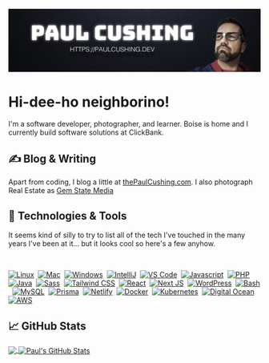 [![Paul Cushing on Github](https://github.com/paulcushing/paulcushing/blob/master/github-profile-header.jpg?raw=true)](https://paulcushing.dev)

# Hi-dee-ho neighborino!

I'm a software developer, photographer, and learner. Boise is home and I currently build software solutions at ClickBank.

## &#x270d; Blog & Writing

Apart from coding, I blog a little at [thePaulCushing.com](https://www.thepaulcushing.com). I also photograph Real Estate as [Gem State Media](https://www.gemstatemedia.com)

## 🔧 Technologies & Tools
It seems kind of silly to try to list all of the tech I've touched in the many years I've been at it... but it looks cool so here's a few anyhow.

&nbsp;

[![Linux](https://img.shields.io/badge/OS-Linux-informational?style=for-the-badge&logo=appveyor&logo=linux&logoColor=white&color=ffffff&labelColor=2c2f3e)](#)&nbsp;
[![Mac](https://img.shields.io/badge/OS-Mac-informational?style=for-the-badge&logo=apple&logoColor=white&color=ffffff&labelColor=2c2f3e)](#)&nbsp;
[![Windows](https://img.shields.io/badge/OS-Windows-informational?style=for-the-badge&logo=microsoft&logoColor=white&color=ffffff&labelColor=2c2f3e)](#)&nbsp;
[![IntelliJ](https://img.shields.io/badge/Editor-IntelliJ_IDEA-informational?style=for-the-badge&logo=intellij-idea&logoColor=white&color=ffffff&labelColor=2c2f3e)](#)&nbsp;
[![VS Code](https://img.shields.io/badge/Editor-VS_Code-informational?style=for-the-badge&logo=visual-studio-code&logoColor=white&color=ffffff&labelColor=2c2f3e)](#)&nbsp;
[![Javascript](https://img.shields.io/badge/Code-JavaScript-informational?style=for-the-badge&logo=javascript&logoColor=white&color=ffffff&labelColor=2c2f3e)](#)&nbsp;
[![PHP](https://img.shields.io/badge/Code-PHP-informational?style=for-the-badge&logo=php&logoColor=white&color=ffffff&labelColor=2c2f3e)](#)&nbsp;
[![Java](https://img.shields.io/badge/Code-Java-informational?style=for-the-badge&logo=java&logoColor=white&color=ffffff&labelColor=2c2f3e)](#)&nbsp;
[![Sass](https://img.shields.io/badge/Style-Sass-informational?style=for-the-badge&logo=sass&logoColor=white&color=ffffff&labelColor=2c2f3e)](#)&nbsp;
[![Tailwind CSS](https://img.shields.io/badge/Style-Tailwind_CSS-informational?style=for-the-badge&logo=tailwindcss&logoColor=white&color=ffffff&labelColor=2c2f3e)](#)&nbsp;
[![React](https://img.shields.io/badge/Platform-React-informational?style=for-the-badge&logo=react&logoColor=white&color=ffffff&labelColor=2c2f3e)](#)&nbsp;
[![Next JS](https://img.shields.io/badge/Platform-Next.js-informational?style=for-the-badge&logo=nextdotjs&logoColor=white&color=ffffff&labelColor=2c2f3e)](#)&nbsp;
[![WordPress](https://img.shields.io/badge/Platform-WordPress-informational?style=for-the-badge&logo=wordpress&logoColor=white&color=ffffff&labelColor=2c2f3e)](#)&nbsp;
[![Bash](https://img.shields.io/badge/Shell-Bash-informational?style=for-the-badge&logo=gnu-bash&logoColor=white&color=ffffff&labelColor=2c2f3e)](#)&nbsp;
[![MySQL](https://img.shields.io/badge/DBs-MySQL-informational?style=for-the-badge&logo=mysql&logoColor=white&color=ffffff&labelColor=2c2f3e)](#)&nbsp;
[![Prisma](https://img.shields.io/badge/DBs-Prisma-informational?style=for-the-badge&logo=prisma&logoColor=white&color=ffffff&labelColor=2c2f3e)](#)&nbsp;
[![Netlify](https://img.shields.io/badge/Tools-Netlify-informational?style=for-the-badge&logo=netlify&logoColor=white&color=ffffff&labelColor=2c2f3e)](#)&nbsp;
[![Docker](https://img.shields.io/badge/Tools-Docker-informational?style=for-the-badge&logo=docker&logoColor=white&color=ffffff&labelColor=2c2f3e)](#)&nbsp;
[![Kubernetes](https://img.shields.io/badge/Tools-Kubernetes-informational?style=for-the-badge&logo=kubernetes&logoColor=white&color=ffffff&labelColor=2c2f3e)](#)&nbsp;
[![Digital Ocean](https://img.shields.io/badge/Cloud-Digital_Ocean-informational?style=for-the-badge&logo=digitalocean&logoColor=white&color=ffffff&labelColor=2c2f3e)](#)&nbsp;
[![AWS](https://img.shields.io/badge/Cloud-AWS-informational?style=for-the-badge&logo=amazonaws&logoColor=white&color=ffffff&labelColor=2c2f3e)](#)&nbsp;

<!-- More icons at https://simpleicons.org/ -->

## &#x1f4c8; GitHub Stats

<a href="https://github.com/paulcushing/paulcushing">
  <img align="center" src="https://github-readme-stats.vercel.app/api/top-langs/?username=paulcushing&hide=java,html&title_color=ffffff&text_color=c9cacc&icon_color=2bbc8a&bg_color=1d1f21" />
</a>
<a href="https://github.com/paulcushing/paulcushing">
  <img align="center" src="https://github-readme-stats.vercel.app/api?username=paulcushing&show_icons=true&line_height=27&count_private=true&title_color=ffffff&text_color=c9cacc&icon_color=2bbc8a&bg_color=1d1f21" alt="Paul's GitHub Stats" />
</a>
